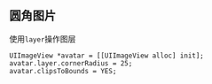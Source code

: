 ## 圆角图片

使用`layer`操作图层

```objc
UIImageView *avatar = [[UIImageView alloc] init];
avatar.layer.cornerRadius = 25;
avatar.clipsToBounds = YES;
```
